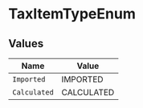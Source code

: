 # TaxItemTypeEnum


## Values

| Name         | Value        |
| ------------ | ------------ |
| `Imported`   | IMPORTED     |
| `Calculated` | CALCULATED   |
